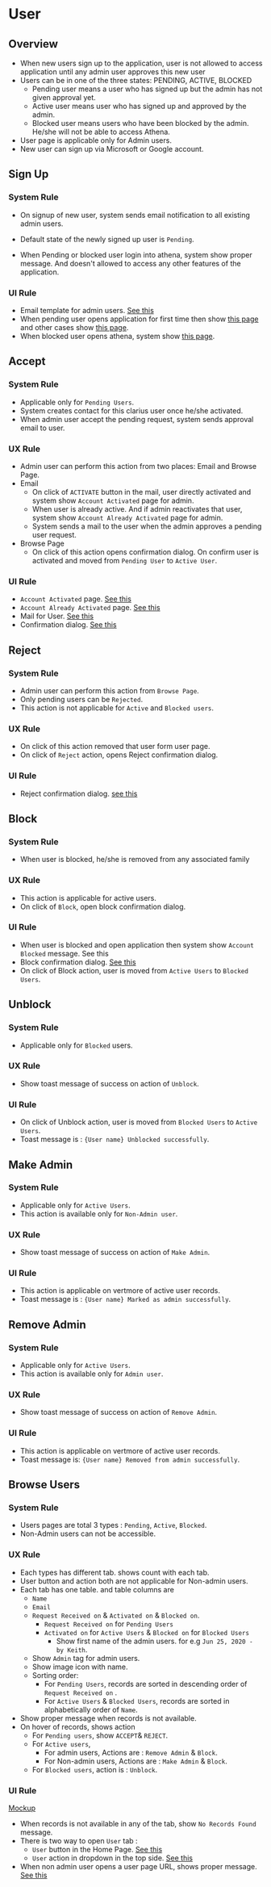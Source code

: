 # User

## Overview

- When new users sign up to the application, user is not allowed to access application until any admin user approves this new user
- Users can be in one of the three states: PENDING, ACTIVE, BLOCKED
  - Pending user means a user who has signed up but the admin has not given approval yet.
  - Active user means user who has signed up and approved by the admin.
  - Blocked user means users who have been blocked by the admin. He/she will not be able to access Athena.
- User page is applicable only for Admin users.
- New user can sign up via Microsoft or Google account.

## Sign Up

### System Rule

- On signup of new user, system sends email notification to all existing admin users.
- Default state of the newly signed up user is `Pending`.

- When Pending or blocked user login into athena, system show proper message. And doesn't allowed to access any other features of the application.

### UI Rule

- Email template for admin users. [See this](https://xd.adobe.com/view/c0a0f76b-ea42-482a-85c7-ec84a17ee227-95f3/screen/e64b7797-8b1c-4523-9f8e-5cfaf2c6422c/)
- When pending user opens application for first time then show [this page](https://xd.adobe.com/view/c0a0f76b-ea42-482a-85c7-ec84a17ee227-95f3/screen/200ac322-57bf-41b6-8d19-572abfd43e88/specs/) and other cases show [this page](https://xd.adobe.com/view/c0a0f76b-ea42-482a-85c7-ec84a17ee227-95f3/screen/f9c58105-9958-4be3-96b0-cffcbd48b432/specs/).
- When blocked user opens athena, system show [this page](https://xd.adobe.com/view/c0a0f76b-ea42-482a-85c7-ec84a17ee227-95f3/screen/740530fe-34d0-4337-93f6-2cda53dc58f1/specs/).

## Accept

### System Rule

- Applicable only for `Pending Users`.
- System creates contact for this clarius user once he/she activated.
- When admin user accept the pending request, system sends approval email to user.

### UX Rule

- Admin user can perform this action from two places: Email and Browse Page.
- Email
  - On click of `ACTIVATE` button in the mail, user directly activated and system show `Account Activated` page for admin.
  - When user is already active. And if admin reactivates that user, system show `Account Already Activated` page for admin.
  - System sends a mail to the user when the admin approves a pending user request.
- Browse Page
  - On click of this action opens confirmation dialog. On confirm user is activated and moved from `Pending User` to `Active User`.

### UI Rule

- `Account Activated` page. [See this](https://xd.adobe.com/view/c0a0f76b-ea42-482a-85c7-ec84a17ee227-95f3/screen/3832f45d-3c5b-4e94-914d-8893353971d5/specs/)
- `Account Already Activated` page. [See this](https://xd.adobe.com/view/c0a0f76b-ea42-482a-85c7-ec84a17ee227-95f3/screen/3876483c-9cda-4937-a968-4312d5e31e6b/specs/)
- Mail for User. [See this](https://xd.adobe.com/view/c0a0f76b-ea42-482a-85c7-ec84a17ee227-95f3/screen/948b26be-2885-4428-985d-efc37153b8b5/specs/)
- Confirmation dialog. [See this](https://drive.google.com/file/d/1G2oE8pS4NpkKIMAD4sxmuH4BHk2kz4Wk/view?usp=sharing)


## Reject

### System Rule

- Admin user can perform this action from `Browse Page`.
- Only pending users can be `Rejected`. 
- This action is not applicable for `Active` and `Blocked users`.

### UX Rule

- On click of this action removed that user form user page. 
- On click of `Reject` action, opens Reject confirmation dialog. 

### UI Rule

- Reject confirmation dialog. [see this](https://drive.google.com/file/d/1oYwwgRlgH_Zhqqs9x2ANmwHm_r6G3nbm/view?usp=sharing) 

## Block

### System Rule

- When user is blocked, he/she is removed from any associated family

### UX Rule

- This action is applicable for active users.
- On click of `Block`, open block confirmation dialog.

### UI Rule

- When user is blocked and open application then system show `Account Blocked` message. See this
- Block confirmation dialog. [See this](https://drive.google.com/file/d/1Bl3oVcgVOENt_BmB0PQtZ1OA0B7j1FXx/view?usp=sharing)
- On click of Block action, user is moved from `Active Users` to `Blocked Users`.

## Unblock

### System Rule

- Applicable only for `Blocked` users.

### UX Rule

- Show toast message of success on action of `Unblock`.

### UI Rule

- On click of Unblock action, user is moved from `Blocked Users` to `Active Users`.
- Toast message is : `{User name} Unblocked successfully`.

## Make Admin

### System Rule

- Applicable only for `Active Users`.
- This action is available only for  `Non-Admin user`.

### UX Rule

- Show toast message of success on action of `Make Admin`.

### UI Rule

- This action is applicable on vertmore of active user records.
- Toast message is : `{User name} Marked as admin successfully`.

## Remove Admin

### System Rule

- Applicable only for `Active Users`.
- This action is available only for  `Admin user`.

### UX Rule

- Show toast message of success on action of `Remove Admin`.

### UI Rule

- This action is applicable on vertmore of active user records.
- Toast message is: `{User name} Removed from admin successfully`.

## Browse Users

### System Rule

- Users pages are total 3 types : `Pending`, `Active`, `Blocked`. 
- Non-Admin users can not be accessible. 

### UX Rule

- Each types has different tab. shows count with each tab.
- User button and action both are not applicable for Non-admin users.
- Each tab has one table. and table columns are
  - `Name` 
  - `Email`
  - `Request Received on` & `Activated on` & `Blocked on`.
    - `Request Received on` for `Pending Users`
    - `Activated on` for `Active Users` & `Blocked on` for `Blocked Users`
      - Show first name of the admin users. for e.g  `Jun 25, 2020 - by Keith`.
  - Show `Admin` tag for admin users. 
  - Show image icon with name.
  - Sorting order:
    - For `Pending Users`, records are sorted in descending order of `Request Received on` .
    - For `Active Users` & `Blocked Users`, records are sorted in alphabetically order of `Name`.
- Show proper message when records is not available.
- On hover of records, shows action
  - For `Pending users`, show `ACCEPT`& `REJECT`.
  - For `Active users`,
    - For admin users, Actions are : `Remove Admin` & `Block`.
    - For Non-admin users, Actions are : `Make Admin` & `Block`.
  - For `Blocked users`, action is : `Unblock`. 

### UI Rule

[Mockup](https://xd.adobe.com/view/c0a0f76b-ea42-482a-85c7-ec84a17ee227-95f3/)

- When records is not available in any of the tab, show `No Records Found` message. 
- There is two way to open `User` tab :
  - `User` button in the Home Page. [See this](https://drive.google.com/file/d/1iqRr-jIM0a_x-yR5NGSag2JovuuO67ON/view?usp=sharing)
  - `User` action in dropdown in the top side. [See this](https://drive.google.com/file/d/1iWHG0neaBzuyi1c10-1tpSE-ce86iwfL/view?usp=sharing)
- When non admin user opens a user page URL, shows proper message. [See this](https://xd.adobe.com/view/c0a0f76b-ea42-482a-85c7-ec84a17ee227-95f3/screen/d6ffb3ff-4b54-4769-81b3-88c8b030a9e0/)